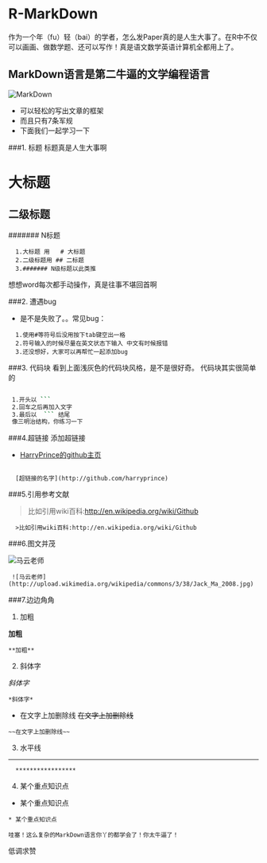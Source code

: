 R-MarkDown
=======

作为一个年（fu）轻（bai）的学者，怎么发Paper真的是人生大事了。在R中不仅可以画画、做数学题、还可以写作！真是语文数学英语计算机全都用上了。
## MarkDown语言是第二牛逼的文学编程语言
![MarkDown](http://images.cnblogs.com/cnblogs_com/qtsharp/438429/r_62dcc7ea0c58fb6e4d19e755e7ade1b9.png)
* 可以轻松的写出文章的框架
* 而且只有7条军规
* 下面我们一起学习一下

###1.  标题
 标题真是人生大事啊
# 大标题
## 二级标题
####### N标题
```
  1.大标题 用   # 大标题   
  2.二级标题用 ## 二标题
  3.####### N级标题以此类推  
```
想想word每次都手动操作，真是往事不堪回首啊

###2. 遭遇bug
* 是不是失败了。。常见bug：
```
  1.使用#等符号后没用按下tab键空出一格
  2.符号输入的时候尽量在英文状态下输入 中文有时候报错
  3.还没想好，大家可以再帮忙一起添加bug
```
###3. 代码块
 看到上面浅灰色的代码块风格，是不是很好奇。
 代码块其实很简单的 
```
```

```bash
 1.开头以 ```
 2.回车之后再加入文字
 3.最后以  ``` 结尾
 像三明治结构，你练习一下
```
###4.超链接
添加超链接
* [HarryPrince的github主页](http://github.com/harryprince)
```
  
  [超链接的名字](http://github.com/harryprince)
```
###5.引用参考文献
> 比如引用wiki百科:http://en.wikipedia.org/wiki/Github

```
  >比如引用wiki百科:http://en.wikipedia.org/wiki/Github
```
###6.图文并茂

 ![马云老师](http://upload.wikimedia.org/wikipedia/commons/3/38/Jack_Ma_2008.jpg)
```
 ![马云老师](http://upload.wikimedia.org/wikipedia/commons/3/38/Jack_Ma_2008.jpg)
```
###7.边边角角
1. 加粗

**加粗**
```
**加粗**
```
2. 斜体字

*斜体字*
```
*斜体字*
```
* 在文字上加删除线
~~在文字上加删除线~~
```
~~在文字上加删除线~~
```
3. 水平线

********************
```
  *****************
```

4. 某个重点知识点

* 某个重点知识点
```
* 某个重点知识点
```

```
哇塞！这么复杂的MarkDown语言你丫的都学会了！你太牛逼了！
```
低调求赞
